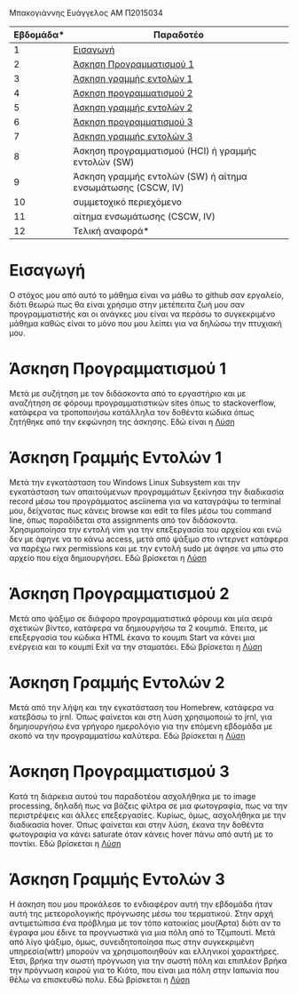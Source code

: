 Μπακογιάννης Ευάγγελος 
ΑΜ Π2015034

| Εβδομάδα* | Παραδοτέο |
| --- | --- |
| 1 |[Εισαγωγή](#Εισαγωγή)|
| 2 |[Άσκηση Προγραμματισμού 1](#Άσκηση-Προγραμματισμού-1)|
| 3 |[Άσκηση γραμμής εντολών 1](#Άσκηση-Γραμμής-Εντολών-1)|
| 4 | [Άσκηση προγραμματισμού 2](#Άσκηση-Προγραμματισμού-2)|
| 5 | [Άσκηση γραμμής εντολών 2](#Άσκηση-Γραμμής-Εντολών-2) |
| 6 | [Άσκηση προγραμματισμού 3](#Άσκηση-Προγραμματισμού-3) |
| 7 | [Άσκηση γραμμής εντολών 3](#Άσκηση-Γραμμής-Εντολών-3) |
| 8 | Άσκηση προγραμματισμού (HCI) ή γραμμής εντολών (SW) |
| 9 | Άσκηση γραμμής εντολών (SW) ή αίτημα ενσωμάτωσης (CSCW, IV) |
| 10 | συμμετοχικό περιεχόμενο |
| 11 | αίτημα ενσωμάτωσης (CSCW, IV) |
| 12 | Τελική αναφορά* |

# Εισαγωγή
Ο στόχος μου από αυτό το μάθημα είναι να μάθω το github σαν εργαλείο, διότι θεωρώ πως θα είναι χρήσιμο στην μετέπειτα ζωή μου σαν προγραμματιστής και οι ανάγκες μου
είναι να περάσω το συγκεκριμένο μάθημα καθώς είναι το μόνο που μου λείπει για να δηλώσω την πτυχιακή μου. 

# Άσκηση Προγραμματισμού 1
Μετά με συζήτηση με τον διδάσκοντα από το εργαστήριο και με αναζήτηση σε φόρουμ προγραμματιστικών sites όπως το stackoverflow, κατάφερα να τροποποιήσω κατάλληλα τον
δοθέντα κώδικα όπως ζητήθηκε από την εκφώνηση της άσκησης. Εδώ είναι η [Λύση](https://github.com/p15bako/site/blob/2015034/_remix/form-validation.md)

# Άσκηση Γραμμής Εντολών 1
Μετά την εγκατάσταση του Windows Linux Subsystem και την εγκατάσταση των απαιτούμενων προγραμμάτων ξεκίνησα την διαδικασία record μέσω του προγράμματος asciinema για
να καταγράψω το terminal μου, δείχνοτας πως κάνεις browse και edit τα files μέσω του command line, όπως παραδίδεται στα assignments από τον διδάσκοντα. 
Χρησιμοποίησα την εντολή vim για την επεξεργασία του αρχείου και ενώ δεν με άφηνε να το κάνω access, μετά από ψάξιμο στο ιντερνετ κατάφερα να παρέχω rwx permissions
και με την εντολή sudo με άφησε να μπω στο αρχείο που είχα δημιουργήσει. Εδώ βρίσκεται η [Λύση](https://asciinema.org/a/wJgWexFBYad9jasIY94wGIS05)

# Άσκηση Προγραμματισμού 2
Μετά απο ψάξιμο σε διάφορα προγραμματιστικά φόρουμ και μία σειρά σχετικών βίντεο, κατάφερα να δημιουργήσω τα 2 κουμπιά. Έπειτα, με επεξεργασία του κώδικα ΗΤΜL έκανα
το κουμπι Start να κάνει μια ενέργεια και το κουμπί Exit να την σταματάει. Εδώ βρίσκεται η [Λύση](https://github.com/p15bako/site/blob/2015034/_remix/button.md)

# Άσκηση Γραμμής Εντολών 2
Μετά από την λήψη και την εγκατάσταση του Homebrew, κατάφερα να κατεβάσω το jrnl. Όπως φαίνεται και στη λύση χρησιμοποιώ το jrnl, για δημηιουργήσω ένα γρήγορο ημερολόγιο για την επόμενη εβδομάδα με σκοπό να την προγραμματίσω καλύτερα. Εδώ βρίσκεται η [Λύση](https://asciinema.org/a/AmpMuye3oFXBojIe0sSUmTBjA)


# Άσκηση Προγραμματισμού 3
Κατά τη διάρκεια αυτού του παραδοτέου ασχολήθηκα με το image processing, δηλαδή πως να βάζεις φίλτρα σε μια φωτογραφία, πως να την περιστρέψεις και άλλες επεξεργασίες. Κυρίως, όμως, ασχολήθηκα με την διαδικασία hover. Όπως φαίνεται και στην λύση, έκανα την δοθέντα φωτογραφία να κάνει saturate όταν κάνεις hover πάνω από αυτή με το ποντίκι. Εδώ βρίσκεται η [Λύση](https://github.com/p15bako/site/blob/2015034/_remix/image-filter.md)


# Άσκηση Γραμμής Εντολών 3
Η άσκηση που μου προκάλεσε το ενδιαφέρον αυτή την εβδομάδα ήταν αυτή της μετεορολογικής πρόγνωσης μέσω του τερματικού. Στην αρχή αντιμετώπισα ένα πρόβλημα με τον τόπο κατοικίας μου(Άρτα) διότι αν το έγραφα μου έδινε τα προγνωστικά για μια πόλη από το Τζιμπουτί. Μετά από λίγο ψάξιμο, όμως, συνειδητοποίησα πως στην συγκεκριμένη υπηρεσία(wttr) μπορούν να χρησιμοποιηθούν και ελληνικοί χαρακτήρες. Έτσι, βρήκα την σωστή πρόγνωση για την σωστή πόλη και επιπλέον βρήκα την πρόγνωση καιρού για το Κιότο, που είναι μια πόλη στην Ιαπωνία που θέλω να επισκευθώ πολυ. Εδώ βρίσκεται η [Λύση](https://asciinema.org/a/dorXwhJ8dum4e3azXcXAcvyuo)
